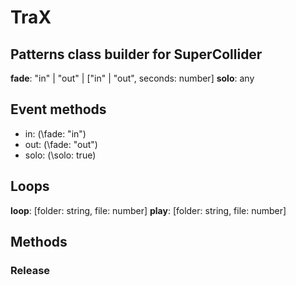 # TraX

## Patterns class builder for SuperCollider

**fade**: "in" | "out" | ["in" | "out", seconds: number]
**solo**: any

## Event methods
- in: (\fade: "in")
- out: (\fade: "out")
- solo: (\solo: true)

## Loops

**loop**: [folder: string, file: number]
**play**: [folder: string, file: number]
## Methods

### Release